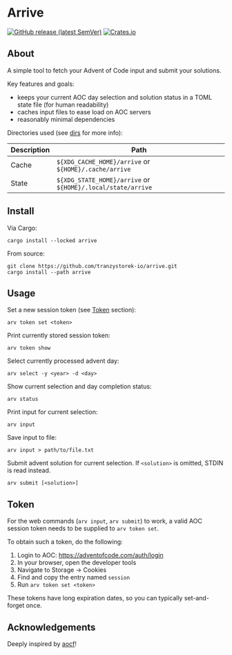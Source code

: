# Arrive

[![GitHub release (latest SemVer)](https://badgers.space/github/release/tranzystorek-io/arrive)](https://github.com/tranzystorek-io/arrive/releases/latest)
[![Crates.io](https://badgers.space/crates/version/arrive?icon=feather-package)](https://crates.io/crates/arrive)

## About

A simple tool to fetch your Advent of Code input and submit your solutions.

Key features and goals:

- keeps your current AOC day selection and solution status in a TOML state file (for human readability)
- caches input files to ease load on AOC servers
- reasonably minimal dependencies

Directories used (see [dirs](https://docs.rs/dirs/latest/dirs/index.html) for more info):

|Description|Path                                                       |
|-----------|-----------------------------------------------------------|
|Cache      |`${XDG_CACHE_HOME}/arrive` or `${HOME}/.cache/arrive`      |
|State      |`${XDG_STATE_HOME}/arrive` or `${HOME}/.local/state/arrive`|

## Install

Via Cargo:

```console
cargo install --locked arrive
```

From source:

```console
git clone https://github.com/tranzystorek-io/arrive.git
cargo install --path arrive
```

## Usage

Set a new session token (see [Token](#token) section):

```console
arv token set <token>
```

Print currently stored session token:

```console
arv token show
```

Select currently processed advent day:

```console
arv select -y <year> -d <day>
```

Show current selection and day completion status:

```console
arv status
```

Print input for current selection:

```console
arv input
```

Save input to file:

```console
arv input > path/to/file.txt
```

Submit advent solution for current selection.
If `<solution>` is omitted, STDIN is read instead.

```console
arv submit [<solution>]
```

## Token

For the web commands (`arv input`, `arv submit`) to work,
a valid AOC session token needs to be supplied to `arv token set`.

To obtain such a token, do the following:

1. Login to AOC: <https://adventofcode.com/auth/login>
2. In your browser, open the developer tools
3. Navigate to Storage -> Cookies
4. Find and copy the entry named `session`
5. Run `arv token set <token>`

These tokens have long expiration dates,
so you can typically set-and-forget once.

## Acknowledgements

Deeply inspired by [aocf](https://github.com/nuxeh/aocf)!
